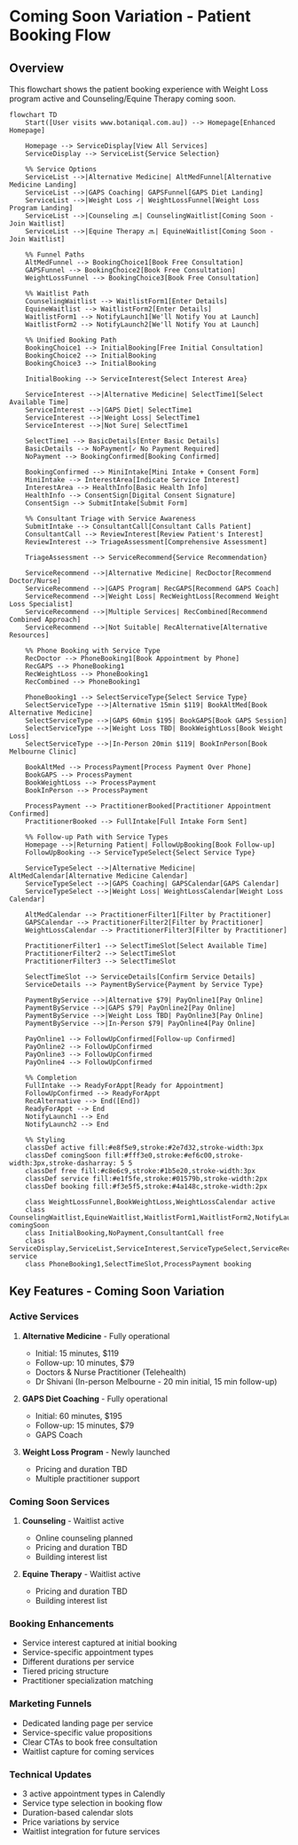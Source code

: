 # Coming Soon Variation - Patient Booking Flow

## Overview
This flowchart shows the patient booking experience with Weight Loss program active and Counseling/Equine Therapy coming soon.

```mermaid
flowchart TD
    Start([User visits www.botaniqal.com.au]) --> Homepage[Enhanced Homepage]
    
    Homepage --> ServiceDisplay[View All Services]
    ServiceDisplay --> ServiceList{Service Selection}
    
    %% Service Options
    ServiceList -->|Alternative Medicine| AltMedFunnel[Alternative Medicine Landing]
    ServiceList -->|GAPS Coaching| GAPSFunnel[GAPS Diet Landing]
    ServiceList -->|Weight Loss ✓| WeightLossFunnel[Weight Loss Program Landing]
    ServiceList -->|Counseling 🔜| CounselingWaitlist[Coming Soon - Join Waitlist]
    ServiceList -->|Equine Therapy 🔜| EquineWaitlist[Coming Soon - Join Waitlist]
    
    %% Funnel Paths
    AltMedFunnel --> BookingChoice1[Book Free Consultation]
    GAPSFunnel --> BookingChoice2[Book Free Consultation]
    WeightLossFunnel --> BookingChoice3[Book Free Consultation]
    
    %% Waitlist Path
    CounselingWaitlist --> WaitlistForm1[Enter Details]
    EquineWaitlist --> WaitlistForm2[Enter Details]
    WaitlistForm1 --> NotifyLaunch1[We'll Notify You at Launch]
    WaitlistForm2 --> NotifyLaunch2[We'll Notify You at Launch]
    
    %% Unified Booking Path
    BookingChoice1 --> InitialBooking[Free Initial Consultation]
    BookingChoice2 --> InitialBooking
    BookingChoice3 --> InitialBooking
    
    InitialBooking --> ServiceInterest{Select Interest Area}
    
    ServiceInterest -->|Alternative Medicine| SelectTime1[Select Available Time]
    ServiceInterest -->|GAPS Diet| SelectTime1
    ServiceInterest -->|Weight Loss| SelectTime1
    ServiceInterest -->|Not Sure| SelectTime1
    
    SelectTime1 --> BasicDetails[Enter Basic Details]
    BasicDetails --> NoPayment[✓ No Payment Required]
    NoPayment --> BookingConfirmed[Booking Confirmed]
    
    BookingConfirmed --> MiniIntake[Mini Intake + Consent Form]
    MiniIntake --> InterestArea[Indicate Service Interest]
    InterestArea --> HealthInfo[Basic Health Info]
    HealthInfo --> ConsentSign[Digital Consent Signature]
    ConsentSign --> SubmitIntake[Submit Form]
    
    %% Consultant Triage with Service Awareness
    SubmitIntake --> ConsultantCall[Consultant Calls Patient]
    ConsultantCall --> ReviewInterest[Review Patient's Interest]
    ReviewInterest --> TriageAssessment[Comprehensive Assessment]
    
    TriageAssessment --> ServiceRecommend{Service Recommendation}
    
    ServiceRecommend -->|Alternative Medicine| RecDoctor[Recommend Doctor/Nurse]
    ServiceRecommend -->|GAPS Program| RecGAPS[Recommend GAPS Coach]
    ServiceRecommend -->|Weight Loss| RecWeightLoss[Recommend Weight Loss Specialist]
    ServiceRecommend -->|Multiple Services| RecCombined[Recommend Combined Approach]
    ServiceRecommend -->|Not Suitable| RecAlternative[Alternative Resources]
    
    %% Phone Booking with Service Type
    RecDoctor --> PhoneBooking1[Book Appointment by Phone]
    RecGAPS --> PhoneBooking1
    RecWeightLoss --> PhoneBooking1
    RecCombined --> PhoneBooking1
    
    PhoneBooking1 --> SelectServiceType{Select Service Type}
    SelectServiceType -->|Alternative 15min $119| BookAltMed[Book Alternative Medicine]
    SelectServiceType -->|GAPS 60min $195| BookGAPS[Book GAPS Session]
    SelectServiceType -->|Weight Loss TBD| BookWeightLoss[Book Weight Loss]
    SelectServiceType -->|In-Person 20min $119| BookInPerson[Book Melbourne Clinic]
    
    BookAltMed --> ProcessPayment[Process Payment Over Phone]
    BookGAPS --> ProcessPayment
    BookWeightLoss --> ProcessPayment
    BookInPerson --> ProcessPayment
    
    ProcessPayment --> PractitionerBooked[Practitioner Appointment Confirmed]
    PractitionerBooked --> FullIntake[Full Intake Form Sent]
    
    %% Follow-up Path with Service Types
    Homepage -->|Returning Patient| FollowUpBooking[Book Follow-up]
    FollowUpBooking --> ServiceTypeSelect{Select Service Type}
    
    ServiceTypeSelect -->|Alternative Medicine| AltMedCalendar[Alternative Medicine Calendar]
    ServiceTypeSelect -->|GAPS Coaching| GAPSCalendar[GAPS Calendar]
    ServiceTypeSelect -->|Weight Loss| WeightLossCalendar[Weight Loss Calendar]
    
    AltMedCalendar --> PractitionerFilter1[Filter by Practitioner]
    GAPSCalendar --> PractitionerFilter2[Filter by Practitioner]
    WeightLossCalendar --> PractitionerFilter3[Filter by Practitioner]
    
    PractitionerFilter1 --> SelectTimeSlot[Select Available Time]
    PractitionerFilter2 --> SelectTimeSlot
    PractitionerFilter3 --> SelectTimeSlot
    
    SelectTimeSlot --> ServiceDetails[Confirm Service Details]
    ServiceDetails --> PaymentByService{Payment by Service Type}
    
    PaymentByService -->|Alternative $79| PayOnline1[Pay Online]
    PaymentByService -->|GAPS $79| PayOnline2[Pay Online]
    PaymentByService -->|Weight Loss TBD| PayOnline3[Pay Online]
    PaymentByService -->|In-Person $79| PayOnline4[Pay Online]
    
    PayOnline1 --> FollowUpConfirmed[Follow-up Confirmed]
    PayOnline2 --> FollowUpConfirmed
    PayOnline3 --> FollowUpConfirmed
    PayOnline4 --> FollowUpConfirmed
    
    %% Completion
    FullIntake --> ReadyForAppt[Ready for Appointment]
    FollowUpConfirmed --> ReadyForAppt
    RecAlternative --> End([End])
    ReadyForAppt --> End
    NotifyLaunch1 --> End
    NotifyLaunch2 --> End
    
    %% Styling
    classDef active fill:#e8f5e9,stroke:#2e7d32,stroke-width:3px
    classDef comingSoon fill:#fff3e0,stroke:#ef6c00,stroke-width:3px,stroke-dasharray: 5 5
    classDef free fill:#c8e6c9,stroke:#1b5e20,stroke-width:3px
    classDef service fill:#e1f5fe,stroke:#01579b,stroke-width:2px
    classDef booking fill:#f3e5f5,stroke:#4a148c,stroke-width:2px
    
    class WeightLossFunnel,BookWeightLoss,WeightLossCalendar active
    class CounselingWaitlist,EquineWaitlist,WaitlistForm1,WaitlistForm2,NotifyLaunch1,NotifyLaunch2 comingSoon
    class InitialBooking,NoPayment,ConsultantCall free
    class ServiceDisplay,ServiceList,ServiceInterest,ServiceTypeSelect,ServiceRecommend service
    class PhoneBooking1,SelectTimeSlot,ProcessPayment booking
```

## Key Features - Coming Soon Variation

### Active Services
1. **Alternative Medicine** - Fully operational
   - Initial: 15 minutes, $119
   - Follow-up: 10 minutes, $79
   - Doctors & Nurse Practitioner (Telehealth)
   - Dr Shivani (In-person Melbourne - 20 min initial, 15 min follow-up)

2. **GAPS Diet Coaching** - Fully operational
   - Initial: 60 minutes, $195
   - Follow-up: 15 minutes, $79
   - GAPS Coach

3. **Weight Loss Program** - Newly launched
   - Pricing and duration TBD
   - Multiple practitioner support

### Coming Soon Services
1. **Counseling** - Waitlist active
   - Online counseling planned
   - Pricing and duration TBD
   - Building interest list

2. **Equine Therapy** - Waitlist active
   - Pricing and duration TBD
   - Building interest list

### Booking Enhancements
- Service interest captured at initial booking
- Service-specific appointment types
- Different durations per service
- Tiered pricing structure
- Practitioner specialization matching

### Marketing Funnels
- Dedicated landing page per service
- Service-specific value propositions
- Clear CTAs to book free consultation
- Waitlist capture for coming services

### Technical Updates
- 3 active appointment types in Calendly
- Service type selection in booking flow
- Duration-based calendar slots
- Price variations by service
- Waitlist integration for future services